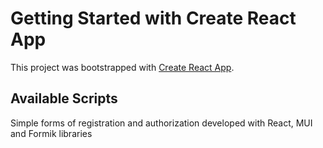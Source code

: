 # Getting Started with Create React App

This project was bootstrapped with [Create React App](https://github.com/facebook/create-react-app).

## Available Scripts

Simple forms of registration and authorization developed with React, MUI and Formik libraries